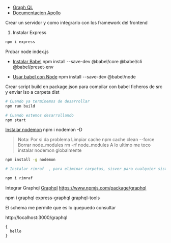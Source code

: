 
- [Graph QL](https://graphql.org/)
- [Documentacion Apollo](https://www.apollographql.com/)

Crear un servidor y como integrarlo con los framework del frontend

1. Instalar Express
```sh
npm i express
```

Probar
node index.js

- [Instalar Babel](https://babeljs.io)
npm install --save-dev @babel/core @babel/cli @babel/preset-env

- [Usar babel con Node](https://www.npmjs.com/package/@babel/node)
npm install --save-dev @babel/node

Crear script build en package.json para compilar con babel ficheros de src y enviar lso a carpeta dist

```bash
# Cuando ya terminemos de desarrollar
npm run build

# Cuando estemos desarrollando
npm start
```

[Instalar nodemon](https://www.npmjs.com/package/nodemon)
npm i nodemon -D


> Nota: Por si da problema
> Limpiar cache
> npm cache clean --force
> Borrar node_modules
> rm -rf node_modules
> A lo ultimo me toco instalar nodemon globalmente

```bash
npm install -g nodemon

# Instalar rimraf  , para eliminar carpetas, sisver para cualquier sistema operativo

npm i rimraf
```

Integrar Graphql
[Graphql](https://graphql.org/)
https://www.npmjs.com/package/graphql

npm i graphql express-graphql graphql-tools


El schema me permite que es lo quepuedo consultar


http://localhost:3000/graphql
```
{
  hello
}
```